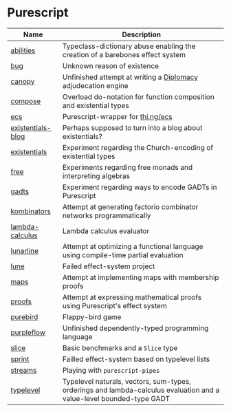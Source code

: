 # Purescript

| Name                                     | Description                                                                                                          |
| ---------------------------------------- | -------------------------------------------------------------------------------------------------------------------- |
| [abilities](./abilities/)                | Typeclass-dictionary abuse enabling the creation of a barebones effect system                                        |
| [bug](./bug/)                            | Unknown reason of existence                                                                                          |
| [canopy](./canopy/)                      | Unfinished attempt at writing a [Diplomacy](<https://en.wikipedia.org/wiki/Diplomacy_(game)>) adjudecation engine    |
| [compose](./compose/)                    | Overload do-notation for function composition and existential types                                                  |
| [ecs](./ecs/)                            | Purescript-wrapper for [thi.ng/ecs](thi.ng/ecs)                                                                      |
| [existentials-blog](./existentials-blog) | Perhaps supposed to turn into a blog about existentials?                                                             |
| [existentials](./existentials)           | Experiment regarding the Church-encoding of existential types                                                        |
| [free](./free/)                          | Experiments regarding free monads and interpreting algebras                                                          |
| [gadts](./gadts)                         | Experiment regarding ways to encode GADTs in Purescript                                                              |
| [kombinators](./kombinators)             | Attempt at generating factorio combinator networks programmatically                                                  |
| [lambda-calculus](./lambda-calculus)     | Lambda calculus evaluator                                                                                            |
| [lunarline](./lunarline)                 | Attempt at optimizing a functional language using compile-time partial evaluation                                    |
| [lune](./lune)                           | Failed effect-system project                                                                                         |
| [maps](./maps)                           | Attempt at implementing maps with membership proofs                                                                  |
| [proofs](./proofs)                       | Attempt at expressing mathematical proofs using Purescript's effect system                                           |
| [purebird](./purebird)                   | Flappy-bird game                                                                                                     |
| [purpleflow](./purpleflow)               | Unfinished dependently-typed programming language                                                                    |
| [slice](./slice)                         | Basic benchmarks and a `Slice` type                                                                                  |
| [sprint](./sprint)                       | Failled effect-system based on typelevel lists                                                                       |
| [streams](./streams)                     | Playing with `purescript-pipes`                                                                                      |
| [typelevel](./typelevel)                 | Typelevel naturals, vectors, sum-types, orderings and lambda-calculus evaluation and a value-level bounded-type GADT |
